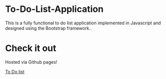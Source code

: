 # To-Do-List-Application
<p>
This is a fully functional to do list application implemented in Javascript and designed using the Bootstrap framework..
</p>

# Check it out

Hosted via Github pages!

<a href='https://jamesgeorge007.github.io/To-Do-List-Application/'> To Do list </a>
